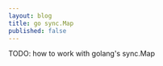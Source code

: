 ```yaml
---
layout: blog
title: go sync.Map
published: false
---
```


TODO: how to work with golang's sync.Map

